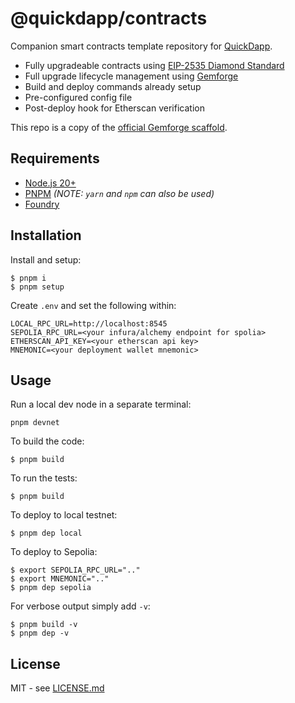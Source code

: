 # @quickdapp/contracts

Companion smart contracts template repository for [QuickDapp](https://github.com/QuickDapp/QuickDapp).

* Fully upgradeable contracts using [EIP-2535 Diamond Standard](https://eips.ethereum.org/EIPS/eip-2535)
* Full upgrade lifecycle management using [Gemforge](https://gemforge.xyz)
* Build and deploy commands already setup
* Pre-configured config file
* Post-deploy hook for Etherscan verification

This repo is a copy of the [official Gemforge scaffold](https://github.com/gemstation/contracts-foundry).

## Requirements

* [Node.js 20+](https://nodejs.org)
* [PNPM](https://pnpm.io/) _(NOTE: `yarn` and `npm` can also be used)_
* [Foundry](https://github.com/foundry-rs/foundry/blob/master/README.md)

## Installation

Install and setup:

```
$ pnpm i
$ pnpm setup
```

Create `.env` and set the following within:

```
LOCAL_RPC_URL=http://localhost:8545
SEPOLIA_RPC_URL=<your infura/alchemy endpoint for spolia>
ETHERSCAN_API_KEY=<your etherscan api key>
MNEMONIC=<your deployment wallet mnemonic>
```

## Usage

Run a local dev node in a separate terminal:

```
pnpm devnet
```

To build the code:

```
$ pnpm build
```

To run the tests:

```
$ pnpm build
```

To deploy to local testnet:

```
$ pnpm dep local
```

To deploy to Sepolia:

```
$ export SEPOLIA_RPC_URL=".."
$ export MNEMONIC=".."
$ pnpm dep sepolia
```

For verbose output simply add `-v`:

```
$ pnpm build -v
$ pnpm dep -v
```

## License

MIT - see [LICENSE.md](LICENSE.md)
